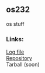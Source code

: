 ## os232
os stuff


### Links:
[Log file](https://riorio805.github.io/os232/TXT/mylog.txt)<br>
[Repository](https://github.com/riorio805/os232)<br>
Tarball (soon)